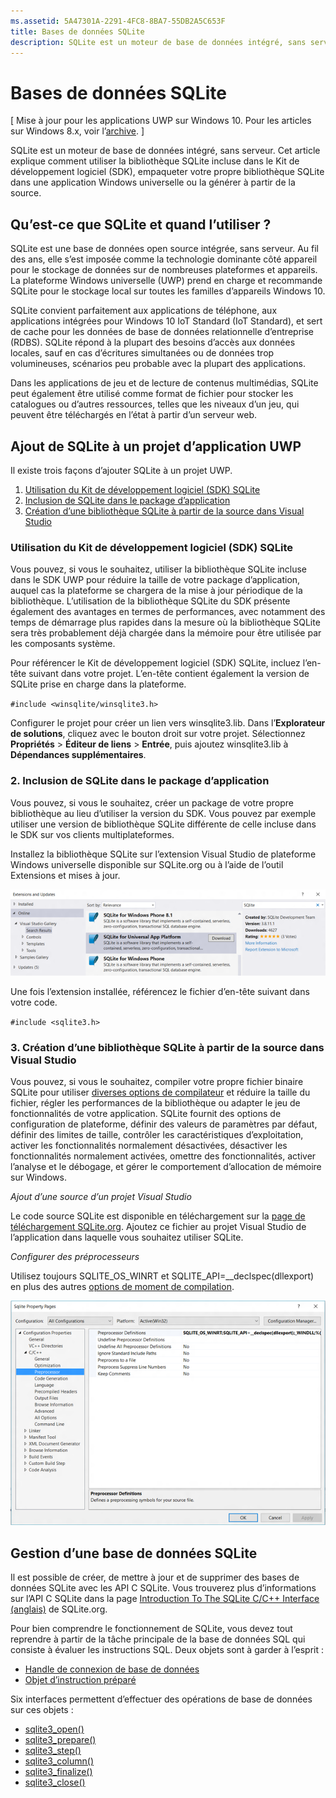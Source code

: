 ```yaml
---
ms.assetid: 5A47301A-2291-4FC8-8BA7-55DB2A5C653F
title: Bases de données SQLite
description: SQLite est un moteur de base de données intégré, sans serveur. Cet article explique comment utiliser la bibliothèque SQLite incluse dans le Kit de développement logiciel (SDK), empaqueter votre propre bibliothèque SQLite dans une application Windows universelle ou la générer à partir de la source.
---
```

# Bases de données SQLite

\[ Mise à jour pour les applications UWP sur Windows 10. Pour les articles sur Windows 8.x, voir l’[archive](http://go.microsoft.com/fwlink/p/?linkid=619132). \]


SQLite est un moteur de base de données intégré, sans serveur. Cet article explique comment utiliser la bibliothèque SQLite incluse dans le Kit de développement logiciel (SDK), empaqueter votre propre bibliothèque SQLite dans une application Windows universelle ou la générer à partir de la source.

## Qu’est-ce que SQLite et quand l’utiliser ?

SQLite est une base de données open source intégrée, sans serveur. Au fil des ans, elle s’est imposée comme la technologie dominante côté appareil pour le stockage de données sur de nombreuses plateformes et appareils. La plateforme Windows universelle (UWP) prend en charge et recommande SQLite pour le stockage local sur toutes les familles d’appareils Windows 10.

SQLite convient parfaitement aux applications de téléphone, aux applications intégrées pour Windows 10 IoT Standard (IoT Standard), et sert de cache pour les données de base de données relationnelle d’entreprise (RDBS). SQLite répond à la plupart des besoins d’accès aux données locales, sauf en cas d’écritures simultanées ou de données trop volumineuses, scénarios peu probable avec la plupart des applications.

Dans les applications de jeu et de lecture de contenus multimédias, SQLite peut également être utilisé comme format de fichier pour stocker les catalogues ou d’autres ressources, telles que les niveaux d’un jeu, qui peuvent être téléchargés en l’état à partir d’un serveur web.

## Ajout de SQLite à un projet d’application UWP

Il existe trois façons d’ajouter SQLite à un projet UWP.

1.  [Utilisation du Kit de développement logiciel (SDK) SQLite](#using-the-sdk-sqlite)
2.  [Inclusion de SQLite dans le package d’application](#including-sqlite-in-the-app-package)
3.  [Création d’une bibliothèque SQLite à partir de la source dans Visual Studio](#building-sqlite-from-source-in-visual-studio)

### Utilisation du Kit de développement logiciel (SDK) SQLite

Vous pouvez, si vous le souhaitez, utiliser la bibliothèque SQLite incluse dans le SDK UWP pour réduire la taille de votre package d’application, auquel cas la plateforme se chargera de la mise à jour périodique de la bibliothèque. L’utilisation de la bibliothèque SQLite du SDK présente également des avantages en termes de performances, avec notamment des temps de démarrage plus rapides dans la mesure où la bibliothèque SQLite sera très probablement déjà chargée dans la mémoire pour être utilisée par les composants système.

Pour référencer le Kit de développement logiciel (SDK) SQLite, incluez l’en-tête suivant dans votre projet. L’en-tête contient également la version de SQLite prise en charge dans la plateforme.

`#include <winsqlite/winsqlite3.h>`

Configurer le projet pour créer un lien vers winsqlite3.lib. Dans l’**Explorateur de solutions**, cliquez avec le bouton droit sur votre projet. Sélectionnez **Propriétés** &gt; **Éditeur de liens** &gt; **Entrée**, puis ajoutez winsqlite3.lib à **Dépendances supplémentaires**.

### 2. Inclusion de SQLite dans le package d’application

Vous pouvez, si vous le souhaitez, créer un package de votre propre bibliothèque au lieu d’utiliser la version du SDK. Vous pouvez par exemple utiliser une version de bibliothèque SQLite différente de celle incluse dans le SDK sur vos clients multiplateformes.

Installez la bibliothèque SQLite sur l’extension Visual Studio de plateforme Windows universelle disponible sur SQLite.org ou à l’aide de l’outil Extensions et mises à jour.

![Écran Extensions et mises à jour](./images/extensions-and-updates.png)

Une fois l’extension installée, référencez le fichier d’en-tête suivant dans votre code.

`#include <sqlite3.h>`

### 3. Création d’une bibliothèque SQLite à partir de la source dans Visual Studio

Vous pouvez, si vous le souhaitez, compiler votre propre fichier binaire SQLite pour utiliser [diverses options de compilateur](http://www.sqlite.org/compile.html) et réduire la taille du fichier, régler les performances de la bibliothèque ou adapter le jeu de fonctionnalités de votre application. SQLite fournit des options de configuration de plateforme, définir des valeurs de paramètres par défaut, définir des limites de taille, contrôler les caractéristiques d’exploitation, activer les fonctionnalités normalement désactivées, désactiver les fonctionnalités normalement activées, omettre des fonctionnalités, activer l’analyse et le débogage, et gérer le comportement d’allocation de mémoire sur Windows.

*Ajout d’une source d’un projet Visual Studio*

Le code source SQLite est disponible en téléchargement sur la [page de téléchargement SQLite.org](https://www.sqlite.org/download.html). Ajoutez ce fichier au projet Visual Studio de l’application dans laquelle vous souhaitez utiliser SQLite.

*Configurer des préprocesseurs*

Utilisez toujours SQLITE\_OS\_WINRT et SQLITE\_API=\_\_declspec(dllexport) en plus des autres [options de moment de compilation](http://www.sqlite.org/compile.html).

![Écran Pages de propriétés SQLite](./images/property-pages.png)

## Gestion d’une base de données SQLite

Il est possible de créer, de mettre à jour et de supprimer des bases de données SQLite avec les API C SQLite. Vous trouverez plus d’informations sur l’API C SQLite dans la page [Introduction To The SQLite C/C++ Interface (anglais)](http://www.sqlite.org/cintro.html) de SQLite.org.

Pour bien comprendre le fonctionnement de SQLite, vous devez tout reprendre à partir de la tâche principale de la base de données SQL qui consiste à évaluer les instructions SQL. Deux objets sont à garder à l’esprit :

-   [Handle de connexion de base de données](https://www.sqlite.org/c3ref/sqlite3.html)
-   [Objet d’instruction préparé](https://www.sqlite.org/c3ref/stmt.html)

Six interfaces permettent d’effectuer des opérations de base de données sur ces objets :

-   [sqlite3\_open()](https://web.archive.org/web/20141228070025/http:/www.sqlite.org/c3ref/open.html)
-   [sqlite3\_prepare()](https://web.archive.org/web/20141228070025/http:/www.sqlite.org/c3ref/prepare.html)
-   [sqlite3\_step()](https://web.archive.org/web/20141228070025/http:/www.sqlite.org/c3ref/step.html)
-   [sqlite3\_column()](https://web.archive.org/web/20141228070025/http:/www.sqlite.org/c3ref/column_blob.html)
-   [sqlite3\_finalize()](https://web.archive.org/web/20141228070025/http:/www.sqlite.org/c3ref/finalize.html)
-   [sqlite3\_close()](https://web.archive.org/web/20141228070025/http:/www.sqlite.org/c3ref/close.html)

 

 






<!--HONumber=Mar16_HO1-->


